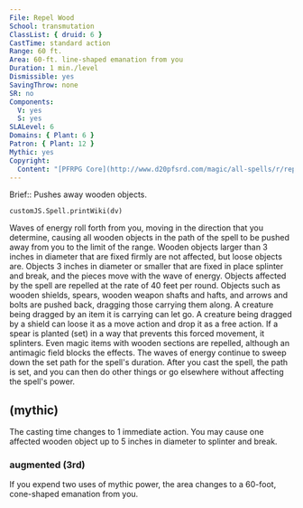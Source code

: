 ```yaml
---
File: Repel Wood
School: transmutation
ClassList: { druid: 6 }
CastTime: standard action
Range: 60 ft.
Area: 60-ft. line-shaped emanation from you
Duration: 1 min./level
Dismissible: yes
SavingThrow: none
SR: no
Components:
  V: yes
  S: yes
SLALevel: 6
Domains: { Plant: 6 }
Patron: { Plant: 12 }
Mythic: yes
Copyright:
  Content: "[PFRPG Core](http://www.d20pfsrd.com/magic/all-spells/r/repel-wood)"
---
```

Brief:: Pushes away wooden objects.

```dataviewjs
customJS.Spell.printWiki(dv)
```

Waves of energy roll forth from you, moving in the direction that you determine, causing all wooden objects in the path of the spell to be pushed away from you to the limit of the range. Wooden objects larger than 3 inches in diameter that are fixed firmly are not affected, but loose objects are. Objects 3 inches in diameter or smaller that are fixed in place splinter and break, and the pieces move with the wave of energy. Objects affected by the spell are repelled at the rate of 40 feet per round.  Objects such as wooden shields, spears, wooden weapon shafts and hafts, and arrows and bolts are pushed back, dragging those carrying them along. A creature being dragged by an item it is carrying can let go. A creature being dragged by a shield can loose it as a move action and drop it as a free action. If a spear is planted (set) in a way that prevents this forced movement, it splinters.  Even magic items with wooden sections are repelled, although an antimagic field blocks the effects.  The waves of energy continue to sweep down the set path for the spell's duration. After you cast the spell, the path is set, and you can then do other things or go elsewhere without affecting the spell's power.


## (mythic)

The casting time changes to 1 immediate action. You may cause one affected wooden object up to 5 inches in diameter to splinter and break.


### augmented (3rd)

If you expend two uses of mythic power, the area changes to a 60-foot, cone-shaped emanation from you.
